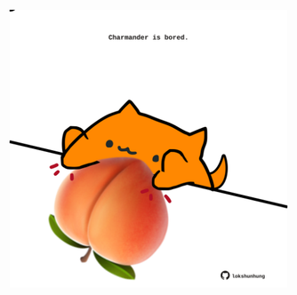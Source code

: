 <!-- built at 20/03/2025, 03:09:16 UTC -->
<p align="center">
  <img width="500" height="500" src="./ReadmeImage.svg">
</p>
